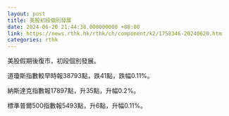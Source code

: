 ```yaml
---
layout: post
title: 美股初段個別發展
date: 2024-06-20 21:44:38.000000000 +08:00
link: https://news.rthk.hk/rthk/ch/component/k2/1758346-20240620.htm
categories: rthk
---
```


美股假期後復市，初段個別發展。

道瓊斯指數較早時報38793點，跌41點，跌幅0.11%。

納斯達克指數報17897點，升35點，升幅0.2%。

標準普爾500指數報5493點，升6點，升幅0.11%。
